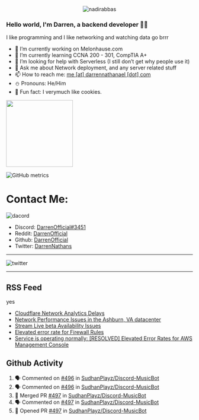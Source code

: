 <p align="center"> <img src="https://komarev.com/ghpvc/?username=DarrenOfficial&label=Profile%20views&color=0e75b6&style=flat" alt="nadirabbas" /> </p>

### Hello world, I'm Darren, a backend developer 👨‍💻
I like programming and I like networking and watching data go brrr



- 🔭 I’m currently working on Melonhause.com 
- 🌴 I’m currently learning CCNA 200 - 301, CompTIA A+ 
- 🤔 I’m looking for help with Serverless (I still don’t get why people use it) 
- 💬 Ask me about Network deployment, and any server related stuff 
- 📫 How to reach me: [me [at] darrennathanael [dot] com](mailto:me@darrennathanael.com) 
- ⛄️ Pronouns: He/Him 
- 🍪 Fun fact: I verymuch like cookies. 



<img float="center" height="180em" src="https://github-readme-stats.vercel.app/api?hide_border=true&username=DarrenOfficial&show_icons=true&count_private=true&bg_color=00000000&title_color=7F7F7F&icon_color=7F7F7F&text_color=7F7F7F" />


![GitHub metrics](https://metrics.lecoq.io/DarrenOfficial)  


# Contact Me:

![dacord](https://discord.c99.nl/widget/theme-1/508296903960821771.png)

- Discord: [DarrenOfficial#3451](https://discord.com/users/508296903960821771)
- Reddit: [DarrenOfficial](https://reddit.com/u/DarrenOfficiallol)
- Github: [DarrenOfficial](https://github.com/DarrenOfficial)
- Twitter: [DarrenNathans](https://twitter.com/DarrenNathans)


---

<img alt="twitter" src="https://github-readme-twitter.gazf.vercel.app/api?id=DarrenNathans&layout=wide" />


---

## RSS Feed
yes
<!-- BLOG-POST-LIST:START -->
- [Cloudflare Network Analytics Delays](https://www.cloudflarestatus.com/incidents/q3kzd065rp04)
- [Network Performance Issues in the Ashburn, VA datacenter](https://www.cloudflarestatus.com/incidents/bw6g14w5b01f)
- [Stream Live beta Availability Issues](https://www.cloudflarestatus.com/incidents/zq119lz0hmyw)
- [Elevated error rate for Firewall Rules](https://www.cloudflarestatus.com/incidents/7wdcwjq4078m)
- [Service is operating normally: [RESOLVED] Elevated Error Rates for AWS Management Console](http://status.aws.amazon.com/)
<!-- BLOG-POST-LIST:END -->


## Github Activity
<!--START_SECTION:activity-->
1. 🗣 Commented on [#496](https://github.com/SudhanPlayz/Discord-MusicBot/issues/496) in [SudhanPlayz/Discord-MusicBot](https://github.com/SudhanPlayz/Discord-MusicBot)
2. 🗣 Commented on [#496](https://github.com/SudhanPlayz/Discord-MusicBot/issues/496) in [SudhanPlayz/Discord-MusicBot](https://github.com/SudhanPlayz/Discord-MusicBot)
3. 🎉 Merged PR [#497](https://github.com/SudhanPlayz/Discord-MusicBot/pull/497) in [SudhanPlayz/Discord-MusicBot](https://github.com/SudhanPlayz/Discord-MusicBot)
4. 🗣 Commented on [#497](https://github.com/SudhanPlayz/Discord-MusicBot/issues/497) in [SudhanPlayz/Discord-MusicBot](https://github.com/SudhanPlayz/Discord-MusicBot)
5. 💪 Opened PR [#497](https://github.com/SudhanPlayz/Discord-MusicBot/pull/497) in [SudhanPlayz/Discord-MusicBot](https://github.com/SudhanPlayz/Discord-MusicBot)
<!--END_SECTION:activity-->


<!--START_SECTION:waka-->
<!--END_SECTION:waka-->
